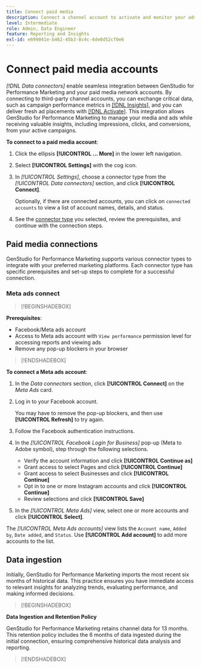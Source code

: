 ```yaml
---
title: Connect paid media
description: Connect a channel account to activate and monitor your ads and media with Adobe GenStudio for Performance Marketing.
level: Intermediate
role: Admin, Data Engineer
feature: Reporting and Insights
exl-id: e699041e-b462-45b3-8c4c-4de0d52cf0e6
---
```

# Connect paid media accounts

_[!DNL Data connectors]_ enable seamless integration between GenStudio for Performance Marketing and your paid media network accounts. By connecting to third-party channel accounts, you can exchange critical data, such as campaign performance metrics in [[!DNL Insights]](/help/user-guide/insights/overview.md), and you can deliver fresh ad placements with [[!DNL Activate]](/help/user-guide/activation/overview.md). This integration allows GenStudio for Performance Marketing to manage your media and ads while receiving valuable insights, including impressions, clicks, and conversions, from your active campaigns.

**To connect to a paid media account**:

1. Click the ellipsis **[!UICONTROL ... More]** in the lower left navigation.

1. Select **[!UICONTROL Settings]** with the cog icon.

1. In _[!UICONTROL Settings]_, choose a connector type from the _[!UICONTROL Data connectors]_ section, and click **[!UICONTROL Connect]**.

   Optionally, if there are connected accounts, you can click on `connected accounts` to view a list of account names, details, and status.

1. See the [connector type](#connector-types) you selected, review the prerequisites, and continue with the connection steps.

## Paid media connections

GenStudio for Performance Marketing supports various connector types to integrate with your preferred marketing platforms. Each connector type has specific prerequisites and set-up steps to complete for a successful connection.

### Meta ads connect

>[!BEGINSHADEBOX]

**Prerequisites**:

- Facebook/Meta ads account
- Access to Meta ads account with `View performance` permission level for accessing reports and viewing ads
- Remove any pop-up blockers in your browser

>[!ENDSHADEBOX]

**To connect a Meta ads account**:

1. In the _Data connectors_ section, click **[!UICONTROL Connect]** on the _Meta Ads_ card.

1. Log in to your Facebook account.

   You may have to remove the pop-up blockers, and then use **[!UICONTROL Refresh]** to try again.

1. Follow the Facebook authentication instructions.

1. In the _[!UICONTROL Facebook Login for Business]_ pop-up (Meta to Adobe symbol), step through the following selections.

   - Verify the account information and click **[!UICONTROL Continue as]**
   - Grant access to select Pages and click **[!UICONTROL Continue]**
   - Grant access to select Businesses and click **[!UICONTROL Continue]**
   - Opt in to one or more Instagram accounts and click **[!UICONTROL Continue]**
   - Review selections and click **[!UICONTROL Save]**

1. In the _[!UICONTROL Meta Ads]_ view, select one or more accounts and click **[!UICONTROL Select]**.

The _[!UICONTROL Meta Ads accounts]_ view lists the `Account name`, `Added by`, `Date added`, and `Status`. Use **[!UICONTROL Add account]** to add more accounts to the list.

## Data ingestion

Initially, GenStudio for Performance Marketing imports the most recent six months of historical data. This practice ensures you have immediate access to relevant insights for analyzing trends, evaluating performance, and making informed decisions.

>[!BEGINSHADEBOX]

**Data Ingestion and Retention Policy**

GenStudio for Performance Marketing retains channel data for 13 months. This retention policy includes the 6 months of data ingested during the initial connection, ensuring comprehensive historical data analysis and reporting.

>[!ENDSHADEBOX]
